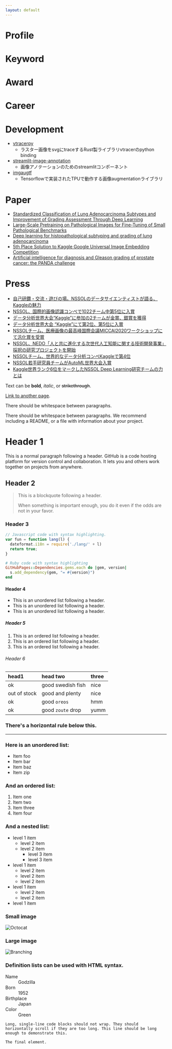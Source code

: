 ```yaml
---
layout: default
---
```

# Profile
# Keyword
# Award
# Career
# Development
* [vtracerpy](https://pypi.org/project/vtracerpy/)
    * ラスター画像をsvgにtraceするRust製ライブラリvtracerのpython binding
* [streamlit-image-annotation](https://pypi.org/project/streamlit-image-annotation/)
    * 画像アノテーションのためのstreamlitコンポーネント
* [imgaugtf](https://pypi.org/project/imgaugtf/)
    * Tensorflowで実装されたTPUで動作する画像augmentationライブラリ
# Paper
* [Standardized Classification of Lung Adenocarcinoma Subtypes and Improvement of Grading Assessment Through Deep Learning](https://www.sciencedirect.com/science/article/abs/pii/S0002944023002730)
* [Large-Scale Pretraining on Pathological Images for Fine-Tuning of Small Pathological Benchmarks](https://link.springer.com/chapter/10.1007/978-3-031-44917-8_25)
* [Deep learning for histopathological subtyping and grading of lung adenocarcinoma](https://www.biorxiv.org/content/10.1101/2022.11.02.514811v1.abstract)
* [5th Place Solution to Kaggle Google Universal Image Embedding Competition](https://arxiv.org/abs/2210.09495)
* [Artificial intelligence for diagnosis and Gleason grading of prostate cancer: the PANDA challenge](https://www.nature.com/articles/s41591-021-01620-2)

# Press
* [自己研鑽・交流・遊びの場。NSSOLのデータサイエンティストが語る、Kaggleの魅力](https://www.nssol.nipponsteel.com/future/stories/kaggle-001.html)
* [NSSOL、国際的画像認識コンペで1022チーム中第5位に入賞](https://www.nssol.nipponsteel.com/press/2022/20221019_110000.html)
* [データ分析世界大会“Kaggle”に参加の2チームが金賞、銀賞を獲得](https://www.nssol.nipponsteel.com/press/2021/20211025_110000.html)
* [データ分析世界大会 “Kaggle”にて第2位、第5位に入賞](https://www.nssol.nipponsteel.com/press/2021/20210825_110000.html)
* [NSSOLチーム、医療画像の最高峰国際会議MICCAI2020ワークショップにて汎化賞を受賞](https://www.nssol.nipponsteel.com/press/2020/20201118_130000.html)
* [NSSOL、NEDO「人と共に進化する次世代人工知能に関する技術開発事業」採択の研究プロジェクトを開始](https://www.nssol.nipponsteel.com/press/2020/20201028_110000.html)
* [NSSOLチーム、世界的なデータ分析コンペKaggleで第4位](https://www.nssol.nipponsteel.com/press/2020/20200827_130000.html)
* [NSSOL若手研究員チームがAutoML世界大会入賞](https://www.nssol.nipponsteel.com/future/stories/automl-01.html)
* [Kaggle世界ランク6位をマークしたNSSOL Deep Learning研究チームの力とは](https://www.nssol.nipponsteel.com/future/stories/kamonohashi-02.html)


Text can be **bold**, _italic_, or ~~strikethrough~~.

[Link to another page](./another-page.html).

There should be whitespace between paragraphs.

There should be whitespace between paragraphs. We recommend including a README, or a file with information about your project.

# Header 1

This is a normal paragraph following a header. GitHub is a code hosting platform for version control and collaboration. It lets you and others work together on projects from anywhere.

## Header 2

> This is a blockquote following a header.
>
> When something is important enough, you do it even if the odds are not in your favor.

### Header 3

```js
// Javascript code with syntax highlighting.
var fun = function lang(l) {
  dateformat.i18n = require('./lang/' + l)
  return true;
}
```

```ruby
# Ruby code with syntax highlighting
GitHubPages::Dependencies.gems.each do |gem, version|
  s.add_dependency(gem, "= #{version}")
end
```

#### Header 4

*   This is an unordered list following a header.
*   This is an unordered list following a header.
*   This is an unordered list following a header.

##### Header 5

1.  This is an ordered list following a header.
2.  This is an ordered list following a header.
3.  This is an ordered list following a header.

###### Header 6

| head1        | head two          | three |
|:-------------|:------------------|:------|
| ok           | good swedish fish | nice  |
| out of stock | good and plenty   | nice  |
| ok           | good `oreos`      | hmm   |
| ok           | good `zoute` drop | yumm  |

### There's a horizontal rule below this.

* * *

### Here is an unordered list:

*   Item foo
*   Item bar
*   Item baz
*   Item zip

### And an ordered list:

1.  Item one
1.  Item two
1.  Item three
1.  Item four

### And a nested list:

- level 1 item
  - level 2 item
  - level 2 item
    - level 3 item
    - level 3 item
- level 1 item
  - level 2 item
  - level 2 item
  - level 2 item
- level 1 item
  - level 2 item
  - level 2 item
- level 1 item

### Small image

![Octocat](https://github.githubassets.com/images/icons/emoji/octocat.png)

### Large image

![Branching](https://guides.github.com/activities/hello-world/branching.png)


### Definition lists can be used with HTML syntax.

<dl>
<dt>Name</dt>
<dd>Godzilla</dd>
<dt>Born</dt>
<dd>1952</dd>
<dt>Birthplace</dt>
<dd>Japan</dd>
<dt>Color</dt>
<dd>Green</dd>
</dl>

```
Long, single-line code blocks should not wrap. They should horizontally scroll if they are too long. This line should be long enough to demonstrate this.
```

```
The final element.
```